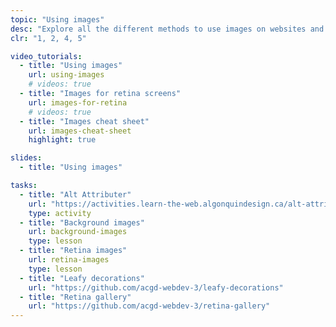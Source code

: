 ```yaml
---
topic: "Using images"
desc: "Explore all the different methods to use images on websites and their ramifications."
clr: "1, 2, 4, 5"

video_tutorials:
  - title: "Using images"
    url: using-images
    # videos: true
  - title: "Images for retina screens"
    url: images-for-retina
    # videos: true
  - title: "Images cheat sheet"
    url: images-cheat-sheet
    highlight: true

slides:
  - title: "Using images"

tasks:
  - title: "Alt Attributer"
    url: "https://activities.learn-the-web.algonquindesign.ca/alt-attributer/"
    type: activity
  - title: "Background images"
    url: background-images
    type: lesson
  - title: "Retina images"
    url: retina-images
    type: lesson
  - title: "Leafy decorations"
    url: "https://github.com/acgd-webdev-3/leafy-decorations"
  - title: "Retina gallery"
    url: "https://github.com/acgd-webdev-3/retina-gallery"
---
```

